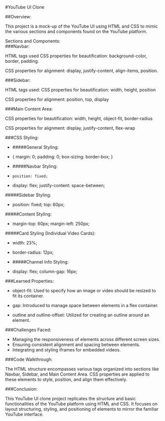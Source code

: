 #YouTube UI Clone ##Overview:<p>This project is a mock-up of the YouTube UI using HTML and CSS to mimic the various sections and components found on the YouTube platform.</p>Sections and Components:<br>###Navbar:HTML tags usedCSS properties for beautification: background-color, border, padding.CSS properties for alignment: display, justify-content, align-items, position.###Sidebar:HTML tags used: CSS properties for beautification: width, height, positionCSS properties for alignment: position, top, display###Main Content Area:CSS properties for beautification: width, height, object-fit, border-radiusCSS properties for alignment: display, justify-content, flex-wrap###CSS Styling:  * #####General Styling:* { margin: 0; padding: 0; box-sizing: border-box; }* #####Navbar Styling:*     position: fixed;*    display: flex; justify-content: space-between;#####Sidebar Styling:* position: fixed; top: 60px;#####Content Styling:* margin-top: 60px; margin-left: 250px;#####Card Styling (Individual Video Cards):* width: 23%;* border-radius: 12px;* #####Channel Info Styling:*  display: flex; column-gap: 16px;###Learned Properties:* object-fit: Used to specify how an image or video should be resized to fit its container.* gap: Introduced to manage space between elements in a flex container.* outline and outline-offset: Utilized for creating an outline around an element.###Challenges Faced:* Managing the responsiveness of elements across different screen sizes.* Ensuring consistent alignment and spacing between elements.* Integrating and styling iframes for embedded videos.###Code Walkthrough:The HTML structure encompasses various  tags organized into sections like Navbar, Sidebar, and Main Content Area. CSS properties are applied to these elements to style, position, and align them effectively.###Conclusion:This YouTube UI clone project replicates the structure and basic functionalities of the YouTube platform using HTML and CSS. It focuses on layout structuring, styling, and positioning of elements to mirror the familiar YouTube interface.